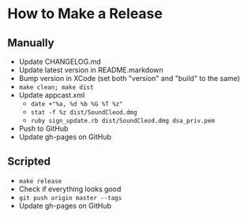 # How to Make a Release

## Manually

- Update CHANGELOG.md
- Update latest version in README.markdown
- Bump version in XCode (set both "version" and "build" to the same)
- `make clean; make dist`
- Update appcast.xml
  - `date +"%a, %d %b %G %T %z"`
  - `stat -f %z dist/SoundCleod.dmg`
  - `ruby sign_update.rb dist/SoundCleod.dmg dsa_priv.pem`
- Push to GitHub
- Update gh-pages on GitHub

## Scripted

- `make release`
- Check if everything looks good
- `git push origin master --tags`
- Update gh-pages on GitHub
